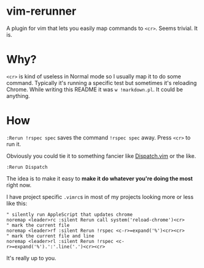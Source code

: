 # vim-rerunner

A plugin for vim that lets you easily map commands to `<cr>`.
Seems trivial. It is.

# Why?

`<cr>` is kind of useless in Normal mode so I usually map it to do some command. Typically it's running a specific test but sometimes it's reloading Chrome. While writing this README it was `w !markdown.pl`. It could be anything.

# How

`:Rerun !rspec spec` saves the command `!rspec spec` away. Press `<cr>` to run it.

Obviously you could tie it to something fancier like [Dispatch.vim][] or the like.

`:Rerun Dispatch`

The idea is to make it easy to **make it do whatever you're doing the most** right now.

I have project specific `.vimrc`s in most of my projects looking more or less like this:

```vim
" silently run AppleScript that updates chrome
noremap <leader>rc :silent Rerun call system('reload-chrome')<cr>
" mark the current file
noremap <leader>rf :silent Rerun !rspec <c-r>=expand('%')<cr><cr>
" mark the current file and line
noremap <leader>rl :silent Rerun !rspec <c-r>=expand('%').':'.line('.')<cr><cr>
```

It's really up to you.

[Dispatch.vim]: https://github.com/tpope/vim-dispatch
